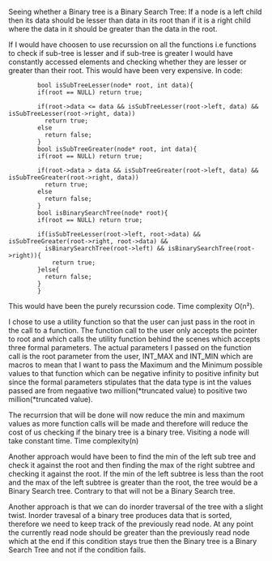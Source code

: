 Seeing whether a Binary tree is a Binary Search Tree: 
    If a node is a left child then its data should be lesser than data in its root than if it is a right child where the data in it should be greater than the data in the root.
    
    

If I would have choosen to use recurssion on all the functions i.e functions to check if sub-tree is lesser  and if sub-tree is greater I would have constantly accessed elements and checking whether they are lesser or greater than their root. This would have been very expensive. In code: 

            bool isSubTreeLesser(node* root, int data){
            if(root == NULL) return true;

            if(root->data <= data && isSubTreeLesser(root->left, data) && isSubTreeLesser(root->right, data))
              return true;
            else
              return false;
            }
            bool isSubTreeGreater(node* root, int data){
            if(root == NULL) return true;

            if(root->data > data && isSubTreeGreater(root->left, data) && isSubTreeGreater(root->right, data))
              return true;
            else
              return false;
            }
            bool isBinarySearchTree(node* root){
            if(root == NULL) return true;

            if(isSubTreeLesser(root->left, root->data) && isSubTreeGreater(root->right, root->data) && 
              isBinarySearchTree(root->left) && isBinarySearchTree(root->right)){
                return true;
            }else{
              return false;
            }
            }

This would have been the purely recurssion code. Time complexity O(n²).


I chose to use a utility function so that the user can just pass in the root in the call to a function. The function call to the user only accepts the pointer to root and which calls the utility function behind the scenes which accepts three formal parameters. 
The actual parameters I passed on the function call is the root parameter from the user, INT_MAX and INT_MIN which are macros to mean that I want to pass the Maximum and the Minimum possible values to that function which can be negative infinity to positive infinity but since the formal parameters stipulates that the data type is int the values passed are from negaative two million(*truncated value) to positive two million(*truncated value).


The recurrsion that will be done will now reduce the min and maximum values as more function calls will be made and therefore will reduce the cost of us checking if the binary tree is a binary tree. Visiting a node will take constant time. Time complexity(n)


Another approach would have been to find the min of the left sub tree and check it against the root and then finding the max of the right subtree and checking it against the root. If the min of the left subtree is less than the root and the max of the left subtree is greater than the root, the tree would be a Binary Search tree. Contrary to that will not be a Binary Search tree.


Another approach is that we can do inorder traversal of the tree with a slight twist. Inorder travesal of a binary tree produces data that is sorted, therefore we need to keep track of the previously read node. At any point the currently read node should be greater than the previously read node which at the end if this condition stays true then the Binary tree is a Binary Search Tree and not if the condition fails.
